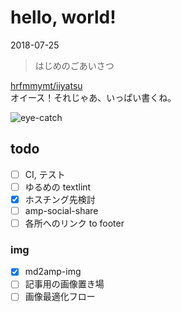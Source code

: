 # hello, world!

<time datetime="2018-07-25">2018-07-25</time>

> はじめのごあいさつ

[hrfmmymt/iiyatsu](https://github.com/hrfmmymt/iiyatsu)  
オイース！それじゃあ、いっぱい書くね。

![eye-catch](/static/img/posts/20180725.jpg=700x933)

## todo
- [ ] CI, テスト
- [ ] ゆるめの textlint
- [x] ホスチング先検討
- [ ] amp-social-share
- [ ] 各所へのリンク to footer
### img
- [x] md2amp-img
- [ ] 記事用の画像置き場
- [ ] 画像最適化フロー
